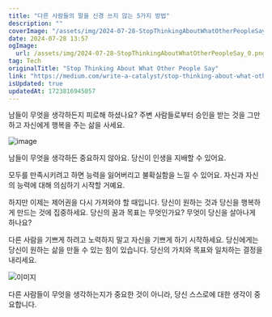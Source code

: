 ```yaml
---
title: "다른 사람들의 말을 신경 쓰지 않는 5가지 방법"
description: ""
coverImage: "/assets/img/2024-07-28-StopThinkingAboutWhatOtherPeopleSay_0.png"
date: 2024-07-28 13:57
ogImage: 
  url: /assets/img/2024-07-28-StopThinkingAboutWhatOtherPeopleSay_0.png
tag: Tech
originalTitle: "Stop Thinking About What Other People Say"
link: "https://medium.com/write-a-catalyst/stop-thinking-about-what-other-people-say-44caf0711b90"
isUpdated: true
updatedAt: 1723816945057
---
```




남들이 무엇을 생각하든지 피로해 하셨나요? 주변 사람들로부터 승인을 받는 것을 그만하고 자신에게 행복을 주는 삶을 사세요.

![image](/assets/img/2024-07-28-StopThinkingAboutWhatOtherPeopleSay_0.png)

남들이 무엇을 생각하든 중요하지 않아요. 당신이 인생을 지배할 수 있어요.

모두를 만족시키려고 하면 능력을 잃어버리고 불확실함을 느낄 수 있어요. 자신과 자신의 능력에 대해 의심하기 시작할 거예요.

<div class="content-ad"></div>

하지만 이제는 제어권을 다시 가져와야 할 때입니다. 당신이 원하는 것과 당신을 행복하게 만드는 것에 집중하세요. 당신의 꿈과 목표는 무엇인가요? 무엇이 당신을 살아나게 하나요?

다른 사람을 기쁘게 하려고 노력하지 말고 자신을 기쁘게 하기 시작하세요. 당신에게는 당신이 원하는 삶을 만들 수 있는 힘이 있습니다. 당신의 가치와 목표와 일치하는 결정을 내리세요.

![이미지](/assets/img/2024-07-28-StopThinkingAboutWhatOtherPeopleSay_1.png)

다른 사람들이 무엇을 생각하는지가 중요한 것이 아니라, 당신 스스로에 대한 생각이 중요합니다.